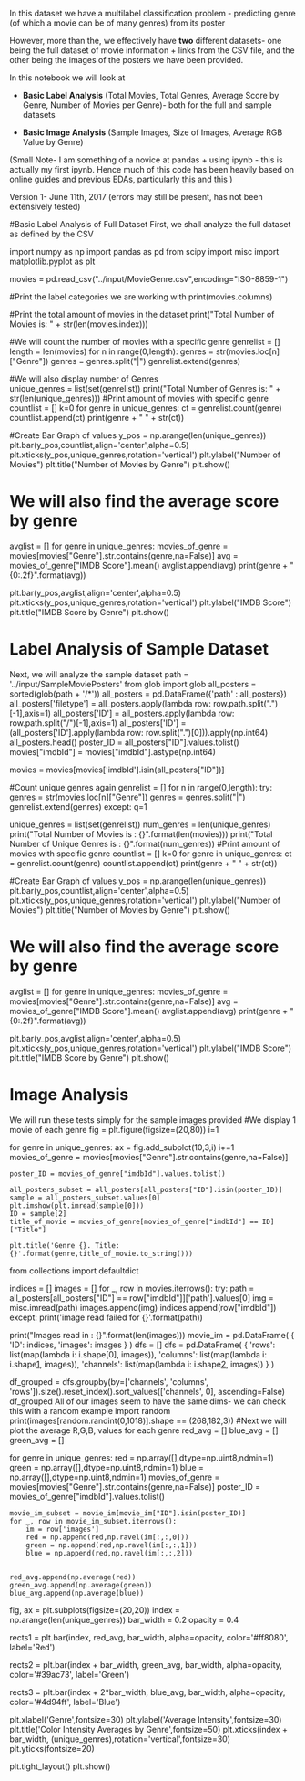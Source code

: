 In this dataset we have a multilabel classification problem - predicting genre (of which a movie can be of many genres) from its poster

However, more than the, we effectively have **two** different datasets- one being the full dataset of movie information + links from the CSV file, and the other being the images of the posters we have been provided.

In this notebook we will look at

 - **Basic Label Analysis** (Total Movies, Total Genres, Average Score by Genre, Number of Movies per Genre)- both for the full and sample datasets
   
 - **Basic Image Analysis** (Sample Images, Size of Images, Average RGB Value by Genre)

(Small Note- I am something of a novice at pandas + using ipynb  - this is actually my first ipynb. Hence much of this code has been heavily based on online guides and previous EDAs, particularly [this][1] and [this][2] )

Version 1- June 11th, 2017 (errors may still be present, has not been extensively tested)


#Basic Label Analysis of Full Dataset
First, we shall analyze the full dataset as defined by the CSV


  [1]: https://www.kaggle.com/philschmidt/cervix-eda-model-selection
  [2]: https://pythonspot.com/en/matplotlib-bar-chart/
import numpy as np 
import pandas as pd 
from scipy import misc
import matplotlib.pyplot as plt

movies = pd.read_csv("../input/MovieGenre.csv",encoding="ISO-8859-1")

#Print the label categories we are working with
print(movies.columns)


#Print the total amount of movies in the dataset
print("Total Number of Movies is: " + str(len(movies.index)))

#We will count the number of movies with a specific genre
genrelist = []
length = len(movies)
for n in range(0,length):
    genres = str(movies.loc[n]["Genre"])
    genres = genres.split("|")
    genrelist.extend(genres)
    
#We will also display number of Genres     
unique_genres = list(set(genrelist))
print("Total Number of Genres is: " + str(len(unique_genres)))
#Print amount of movies with specific genre
countlist = []
k=0
for genre in unique_genres:
    ct = genrelist.count(genre)
    countlist.append(ct)
    print(genre + " " + str(ct))

#Create Bar Graph of values
y_pos = np.arange(len(unique_genres))
plt.bar(y_pos,countlist,align='center',alpha=0.5)
plt.xticks(y_pos,unique_genres,rotation='vertical')
plt.ylabel("Number of Movies")
plt.title("Number of Movies by Genre")
plt.show()
# We will also find the average score by genre
avglist = []
for genre in unique_genres:
    movies_of_genre = movies[movies["Genre"].str.contains(genre,na=False)]
    avg = movies_of_genre["IMDB Score"].mean()
    avglist.append(avg)
    print(genre + " {0:.2f}".format(avg))

plt.bar(y_pos,avglist,align='center',alpha=0.5)
plt.xticks(y_pos,unique_genres,rotation='vertical')
plt.ylabel("IMDB Score")
plt.title("IMDB Score by Genre")
plt.show()
# Label Analysis of Sample Dataset

Next, we will analyze the sample dataset
path = '../input/SampleMoviePosters'
from glob import glob
all_posters = sorted(glob(path + '/*'))
all_posters = pd.DataFrame({'path' : all_posters})
all_posters['filetype'] = all_posters.apply(lambda row: row.path.split(".")[-1],axis=1)
all_posters['ID'] = all_posters.apply(lambda row: row.path.split("/")[-1],axis=1)
all_posters['ID'] = (all_posters['ID'].apply(lambda row: row.split(".")[0])).apply(np.int64)
all_posters.head()
poster_ID = all_posters["ID"].values.tolist()
movies["imdbId"] = movies["imdbId"].astype(np.int64)

movies = movies[movies['imdbId'].isin(all_posters["ID"])]

#Count unique genres again
genrelist = []
for n in range(0,length):
    try:
        genres = str(movies.loc[n]["Genre"])
        genres = genres.split("|")
        genrelist.extend(genres)
    except:
        q=1
        
unique_genres = list(set(genrelist))
num_genres = len(unique_genres)
print("Total Number of Movies is : {}".format(len(movies)))
print("Total Number of Unique Genres is : {}".format(num_genres))
#Print amount of movies with specific genre
countlist = []
k=0
for genre in unique_genres:
    ct = genrelist.count(genre)
    countlist.append(ct)
    print(genre + " " + str(ct))

#Create Bar Graph of values
y_pos = np.arange(len(unique_genres))
plt.bar(y_pos,countlist,align='center',alpha=0.5)
plt.xticks(y_pos,unique_genres,rotation='vertical')
plt.ylabel("Number of Movies")
plt.title("Number of Movies by Genre")
plt.show()
# We will also find the average score by genre
avglist = []
for genre in unique_genres:
    movies_of_genre = movies[movies["Genre"].str.contains(genre,na=False)]
    avg = movies_of_genre["IMDB Score"].mean()
    avglist.append(avg)
    print(genre + " {0:.2f}".format(avg))

plt.bar(y_pos,avglist,align='center',alpha=0.5)
plt.xticks(y_pos,unique_genres,rotation='vertical')
plt.ylabel("IMDB Score")
plt.title("IMDB Score by Genre")
plt.show()

# Image Analysis
We will run these tests simply for the sample images provided
#We display 1 movie of each genre
fig = plt.figure(figsize=(20,80))
i=1

for genre in unique_genres:
    ax = fig.add_subplot(10,3,i)
    i+=1
    movies_of_genre = movies[movies["Genre"].str.contains(genre,na=False)]
    
    poster_ID = movies_of_genre["imdbId"].values.tolist()

    all_posters_subset = all_posters[all_posters["ID"].isin(poster_ID)]
    sample = all_posters_subset.values[0]
    plt.imshow(plt.imread(sample[0]))
    ID = sample[2]
    title_of_movie = movies_of_genre[movies_of_genre["imdbId"] == ID]["Title"]
    
    plt.title('Genre {}. Title: {}'.format(genre,title_of_movie.to_string()))
from collections import defaultdict

indices = []
images = []
for _, row in movies.iterrows():
    try:
        path = all_posters[all_posters["ID"] == row["imdbId"]]['path'].values[0]
        img = misc.imread(path)
        images.append(img)
        indices.append(row["imdbId"])
    except:
        print('image read failed for {}'.format(path))

print("Images read in : {}".format(len(images)))
movie_im = pd.DataFrame(
        {
            'ID': indices,
            'images': images
        }
    )
dfs = []
dfs = pd.DataFrame(
        {
            'rows': list(map(lambda i: i.shape[0], images)),
            'columns': list(map(lambda i: i.shape[1], images)),
            'channels': list(map(lambda i: i.shape[2], images))
        }
    )

df_grouped = dfs.groupby(by=['channels', 'columns', 'rows']).size().reset_index().sort_values(['channels', 0], ascending=False)
df_grouped
All of our images seem to have the same dims- we can check this with a random example
import random
print(images[random.randint(0,1018)].shape == (268,182,3))
#Next we will plot the average R,G,B, values for each genre
red_avg = []
blue_avg = []
green_avg = []

for genre in unique_genres:
    red = np.array([],dtype=np.uint8,ndmin=1)
    green = np.array([],dtype=np.uint8,ndmin=1)
    blue = np.array([],dtype=np.uint8,ndmin=1)
    movies_of_genre = movies[movies["Genre"].str.contains(genre,na=False)]
    poster_ID = movies_of_genre["imdbId"].values.tolist()

    movie_im_subset = movie_im[movie_im["ID"].isin(poster_ID)]
    for _, row in movie_im_subset.iterrows():
        im = row['images']
        red = np.append(red,np.ravel(im[:,:,0]))
        green = np.append(red,np.ravel(im[:,:,1]))
        blue = np.append(red,np.ravel(im[:,:,2]))
    
    
    red_avg.append(np.average(red))
    green_avg.append(np.average(green))
    blue_avg.append(np.average(blue))

fig, ax = plt.subplots(figsize=(20,20))
index = np.arange(len(unique_genres))
bar_width = 0.2
opacity = 0.4
 
rects1 = plt.bar(index, red_avg, bar_width,
                 alpha=opacity,
                 color='#ff8080',
                 label='Red')
 
rects2 = plt.bar(index + bar_width, green_avg, bar_width,
                 alpha=opacity,
                 color='#39ac73',
                 label='Green')

rects3 = plt.bar(index + 2*bar_width, blue_avg, bar_width,
                 alpha=opacity,
                 color='#4d94ff',
                 label='Blue')
 
plt.xlabel('Genre',fontsize=30)
plt.ylabel('Average Intensity',fontsize=30)
plt.title('Color Intensity Averages by Genre',fontsize=50)
plt.xticks(index + bar_width, (unique_genres),rotation='vertical',fontsize=30)
plt.yticks(fontsize=20)
 
plt.tight_layout()
plt.show()    
    
